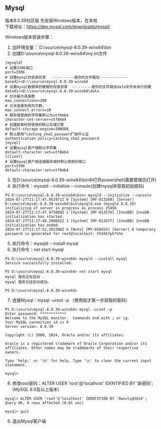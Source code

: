 ## Mysql
版本8.0.39社区版 先安装Windows版本，在本地 <br>
下载地址：https://dev.mysql.com/downloads/mysql/<br>

Windows版本安装步骤：
1. 加环境变量： D:\source\mysql-8.0.39-winx64\bin
2. 创建D:\source\mysql-8.0.39-winx64\my.ini文件

```` my.ini文件
[mysqld]
# 设置3306端口
port=3306
# 设置mysql的安装目录   ----------是你的文件路径-------------
basedir=D:\\source\mysql-8.0.39-winx64
# 设置mysql数据库的数据的存放目录  ---------是你的文件路径data文件夹自行创建
datadir=D:\\source\mysql-8.0.39-winx64\data
# 允许最大连接数
max_connections=200
# 允许连接失败的次数。
max_connect_errors=10
# 服务端使用的字符集默认为utf8mb4
character-set-server=utf8mb4
# 创建新表时将使用的默认存储引擎
default-storage-engine=INNODB
# 默认使用“caching_sha2_password”插件认证
authentication_policy=caching_sha2_password
[mysql]
# 设置mysql客户端默认字符集
default-character-set=utf8mb4
[client]
# 设置mysql客户端连接服务端时默认使用的端口
port=3306
default-character-set=utf8mb4
````

3. 在D:\source\mysql-8.0.39-winx64\bin中打开powershell(需要管理员打开)
4. 执行命令：mysqld --initialize --console(创建mysql并获取初始密码)

````
PS D:\source\mysql-8.0.39-winx64\bin> mysqld --initialize --console
2024-07-27T11:17:47.951071Z 0 [System] [MY-013169] [Server] D:\source\mysql-8.0.39-winx64\bin\mysqld.exe (mysqld 8.0.39) initializing of server in progress as process 25456
2024-07-27T11:17:47.975089Z 1 [System] [MY-013576] [InnoDB] InnoDB initialization has started.
2024-07-27T11:17:48.298692Z 1 [System] [MY-013577] [InnoDB] InnoDB initialization has ended.
2024-07-27T11:17:52.203396Z 6 [Note] [MY-010454] [Server] A temporary password is generated for root@localhost: FGV0X7ph*V3e
````
5. 执行命令：mysqld --install mysql
6. 执行命令：net start mysql

````
PS D:\source\mysql-8.0.39-winx64> mysqld --install mysql
Service successfully installed.

PS D:\source\mysql-8.0.39-winx64> net start mysql
mysql 服务正在启动 .
mysql 服务已经启动成功。

PS D:\source\mysql-8.0.39-winx64>
````
7. 连接Mysql：mysql -uroot -p （使用刚才第一步获取的密码）
````
PS D:\source\mysql-8.0.39-winx64> mysql -uroot -p
Enter password: ************
Welcome to the MySQL monitor.  Commands end with ; or \g.
Your MySQL connection id is 9
Server version: 8.0.39

Copyright (c) 2000, 2024, Oracle and/or its affiliates.

Oracle is a registered trademark of Oracle Corporation and/or its
affiliates. Other names may be trademarks of their respective
owners.

Type 'help;' or '\h' for help. Type '\c' to clear the current input statement.

mysql>
````
8. 修改root密码：ALTER USER 'root'@'localhost' IDENTIFIED BY '新密码';(MySQL 8.0及以上版本)

````
mysql> ALTER USER 'root'@'localhost' IDENTIFIED BY 'Dwxxls@2024';
Query OK, 0 rows affected (0.01 sec)

mysql> quit
````

9. 退出Mysql客户端